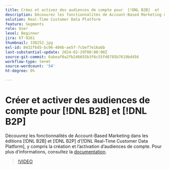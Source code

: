 ```yaml
---
title: Créez et activez des audiences de compte pour  [!DNL B2B]  et  [!DNL B2P]
description: Découvrez les fonctionnalités de Account-Based Marketing dans les éditions  [!DNL B2B]  et  [!DNL B2P]  de  [!DNL Real-Time Customer Data Platform], y compris la création et l’activation des audiences de compte.
solution: Real-Time Customer Data Platform
feature: Segments
role: User
level: Beginner
jira: KT-9261
thumbnail: 338252.jpg
exl-id: 8432f6d5-bc96-404b-ae5f-7cbef7e16abb
last-substantial-update: 2024-02-29T00:00:00Z
source-git-commit: 6abeaf0a2fb246655b3f6c55fd6785b7619bd456
workflow-type: tm+mt
source-wordcount: '54'
ht-degree: 0%

---
```


# Créer et activer des audiences de compte pour [!DNL B2B] et [!DNL B2P]

Découvrez les fonctionnalités de Account-Based Marketing dans les éditions [!DNL B2B] et [!DNL B2P] d’[!DNL Real-Time Customer Data Platform], y compris la création et l’activation d’audiences de compte. Pour plus d’informations, consultez la [documentation](https://experienceleague.adobe.com/docs/experience-platform/segmentation/ui/account-audiences.html?lang=fr).

>[!VIDEO](https://video.tv.adobe.com/v/338252?learn=on&enablevpops)

